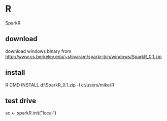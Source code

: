 # R

SparkR

## download

  download windows binary from http://www.cs.berkeley.edu/~shivaram/sparkr-bin/windows/SparkR_0.1.zip

## install

  R CMD INSTALL d:\SparkR_0.1.zip -l c:/users/mike/R

## test drive

  sc <- sparkR.init("local")

  
